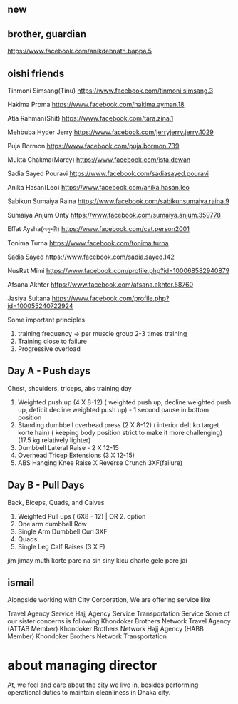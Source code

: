 ## new 

## brother, guardian
https://www.facebook.com/anikdebnath.bappa.5

## oishi friends 
Tinmoni Simsang(Tinu)
https://www.facebook.com/tinmoni.simsang.3

Hakima Proma
https://www.facebook.com/hakima.ayman.18

Atia Rahman(Shit)
https://www.facebook.com/tara.zina.1

Mehbuba Hyder Jerry
https://www.facebook.com/jerryjerry.jerry.1029

Puja Bormon
https://www.facebook.com/puja.bormon.739

Mukta Chakma(Marcy)
https://www.facebook.com/ista.dewan

Sadia Sayed Pouravi
https://www.facebook.com/sadiasayed.pouravi

Anika Hasan(Leo)
https://www.facebook.com/anika.hasan.leo

Sabikun Sumaiya Raina
https://www.facebook.com/sabikunsumaiya.raina.9

Sumaiya Anjum Onty
https://www.facebook.com/sumaiya.anjum.359778


Effat Aysha(অসুন্দরী)
https://www.facebook.com/cat.person2001

Tonima Turna
https://www.facebook.com/tonima.turna

Sadia Sayed
https://www.facebook.com/sadia.sayed.142

NusRat Mimi
https://www.facebook.com/profile.php?id=100068582940879

Afsana Akhter
https://www.facebook.com/afsana.akhter.58760

Jasiya Sultana
https://www.facebook.com/profile.php?id=100055240722924






Some important principles
1. training frequency → per muscle group 2-3 times training 
2. Training close to failure 
3. Progressive overload 

## Day A - Push days

Chest, shoulders, triceps, abs training day

1. Weighted push up (4 X 8-12) ( weighted push up, decline weighted push up, deficit decline weighted push up) - 1 second pause in bottom position 
2. Standing dumbbell overhead press (2 X 8-12) ( interior delt ko target korte hain) ( keeping body position strict to make it more challenging) (17.5 kg relatively lighter)
3. Dumbbell Lateral Raise - 2 X 12-15
4. Overhead Tricep Extensions (3 X 12-15)
5. ABS Hanging Knee Raise X Reverse Crunch 3XF(failure)

## Day B - Pull Days

Back, Biceps, Quads, and Calves

1. Weighted Pull ups ( 6X8 - 12) | OR 2. option
2. One arm dumbbell Row
3.  Single Arm Dumbbell Curl 3XF
4. Quads 
5. Single Leg Calf Raises (3 X F)



jim jimay 
muth korte pare na 
sin siny 
kicu dharte gele pore jai 

## ismail 
Alongside working with City Corporation, We are offering service like   


Travel Agency Service
Hajj Agency Service
Transportation Service
Some of our sister concerns is following 
Khondoker Brothers Network Travel Agency (ATTAB Member)
Khondoker Brothers Network Hajj Agency (HABB Member)
Khondoker Brothers Network Transportation

# about managing director 

At, we feel and care about the city we live in, besides performing operational duties to maintain cleanliness in Dhaka city.











